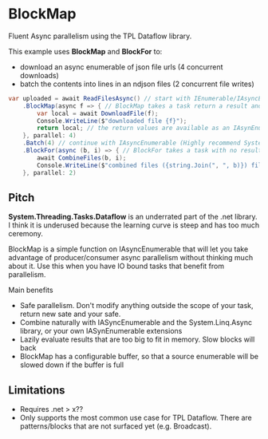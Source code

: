 # BlockMap
Fluent Async parallelism using the TPL Dataflow library.

This example uses **BlockMap** and **BlockFor** to: 
- download an async enumerable of json file urls (4 concurrent downloads)
- batch the contents into lines in an ndjson files (2 concurrent file writes)

```c#
var uploaded = await ReadFilesAsync() // start with IEnumerable/IAsyncEnumerable
    .BlockMap(async f => { // BlockMap takes a task return a result and run's it with the configured parallelism
        var local = await DownloadFile(f);
        Console.WriteLine($"downloaded file {f}");
        return local; // the return values are available as an IAsynEnumerable
    }, parallel: 4)
    .Batch(4) // continue with IAsyncEnumerable (Highly recommend System.Linq.Async)
    .BlockFor(async (b, i) => { // BlockFor takes a task with no result and executes with the configured parallelism
        await CombineFiles(b, i);
        Console.WriteLine($"combined files ({string.Join(", ", b)}) files to combined-{i}.ndjson");
    }, parallel: 2)
```


## Pitch
**System.Threading.Tasks.Dataflow** is an underrated part of the .net library. I think it is underused because the learning curve is steep and has too much ceremony.

BlockMap is a simple function on IAsyncEnumerable that will let you take advantage of producer/consumer async parallelism without thinking much about it. Use this when you have IO bound tasks that benefit from parallelism.

Main benefits
- Safe parallelism. Don't modify anything outside the scope of your task, return new sate and your safe.
- Combine naturally with IASyncEnumerable and the System.Linq.Async library, or your own IASynEnumerable extensions
- Lazily evaluate results that are too big to fit in memory. Slow blocks will back 
- BlockMap has a configurable buffer, so that a source enumerable will be slowed down if the buffer is full



## Limitations
- Requires .net > x??
- Only supports the most common use case for TPL Dataflow. There are patterns/blocks that are not surfaced yet (e.g. Broadcast).

